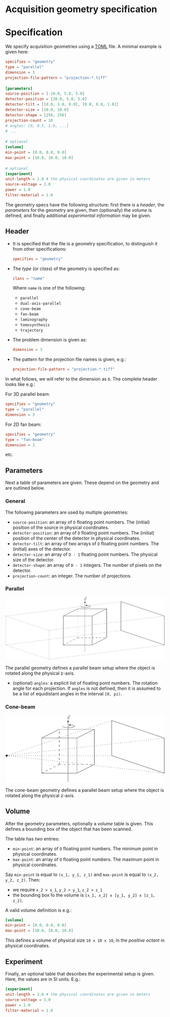 # Acquisition geometry specification


# Specification

We specify acquisition geometries using a [TOML](https://github.com/toml-lang/toml/blob/master/versions/en/toml-v0.4.0.md) file. A minimal example is given here:

```toml
specifies = "geometry"
type = "parallel"
dimension = 3
projection-file-pattern = "projection-*.tiff"

[parameters]
source-position = [-10.0, 5.0, 5.0]
detector-position = [20.0, 5.0, 5.0]
detector-tilt = [[0.0, 1.0, 0.0], [0.0, 0.0, 1.0]]
detector-size = [10.0, 10.0]
detector-shape = [256, 256]
projection-count = 10
# angles: [0, 0.5, 1.0, ...]
# ...

# optional
[volume]
min-point = [0.0, 0.0, 0.0]
max-point = [10.0, 10.0, 10.0]

# optional
[experiment]
unit-length = 1.0 # the physical coordinates are given in meters
source-voltage = 1.0
power = 1.0
filter-material = 1.0
```

The geometry specs have the following structure: first there is a *header*, the *parameters* for the geometry are given, then (optionally) the *volume* is defined, and finally additional *experimental information* may be given.

## Header

- It is specified that the file is a geometry specification, to distinguish it from other specifications:

    ```toml
    specifies = "geometry"
    ```

- The *type* (or *class*) of the geometry is specified as:

    ```toml
    class = "name"
    ```

    Where `name` is one of the following:
    - `parallel`
    - `dual-axis-parallel`
    - `cone-beam`
    - `fan-beam`
    - `laminography`
    - `tomosynthesis`
    - `trajectory`

- The problem dimension is given as:

    ```toml
    dimension = 3
    ```

- The pattern for the projection file names is given, e.g.:

    ```toml
    projection-file-pattern = "projection-*.tiff"
    ```

In what follows, we will refer to the dimension as `D`. The complete header looks like e.g.:

For 3D parallel beam:

```toml
specifies = "geometry"
type = "parallel"
dimension = 3
```

For 2D fan beam:

```toml
specifies = "geometry"
type = "fan-beam"
dimension = 2
```

etc.

## Parameters

Next a table of parameters are given. These depend on the geometry and are outlined below.

### General

The following parameters are used by multiple geometries:

- `source-position`: an array of `D` floating point numbers. The (initial) position of the source in physical coordinates.
- `detector-position`: an array of `D` floating point numbers. The  (initial) position of the center of the detector in physical coordinates.
- `detector-tilt`: an array of two arrays of `D` floating point numbers. The (initial) axes of the detector.
- `detector-size`: an array of `D - 1` floating point numbers. The physical size of the detector.
- `detector-shape`: an array of `D - 1` integers. The number of pixels on the detector.
- `projection-count`: an integer. The number of projections.

### Parallel

<p align="center">
<img src="images/parallel.png" />
</p>

The parallel geometry defines a parallel beam setup where the object is rotated along the physical z-axis.

- (optional) `angles`: a explicit list of floating point numbers. The rotation angle for each projection. If `angles` is not defined, then it is assumed to be a list of equidistant angles in the interval `[0, pi)`.

### Cone-beam


<p align="center">
<img src="images/cone-beam.png" />
</p>

The cone-beam geometry defines a parallel beam setup where the object is rotated along the physical z-axis.

## Volume

After the geometry parameters, optionally a *volume* table is given. This defines a bounding box of the object that has been scanned.

The table has *two* entries:
- `min-point`: an array of `D` floating point numbers. The minimum point in physical coordinates.
- `max-point`: an array of `D` floating point numbers. The maximum point in physical coordinates.

Say `min-point` is equal to `(x_1, y_1, z_1)` and `max-point` is equal to `(x_2, y_2, z_2)`. Then:
- we require `x_2 > x_1`, `y_2 > y_1`, `z_2 > z_1`
- the bounding box fo the volume is `[x_1, x_2] x [y_1, y_2] x [z_1, z_2]`.

A valid volume definition is e.g.:

```toml
[volume]
min-point = [0.0, 0.0, 0.0]
max-point = [10.0, 10.0, 10.0]
```

This defines a volume of physical size `10 x 10 x 10`, in the *positive octant* in physical coordinates.

## Experiment

Finally, an optional table that describes the experimental setup is given. Here, the values are in SI units. E.g.:

```toml
[experiment]
unit-length = 1.0 # the physical coordinates are given in meters
source-voltage = 1.0
power = 1.0
filter-material = 1.0
```
